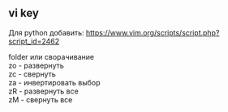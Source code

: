 ## vi key

Для python добавить:
https://www.vim.org/scripts/script.php?script_id=2462

folder или сворачивание  
zo - развернуть  
zc - свернуть  
za - инвертировать выбор  
zR - развернуть все  
zM - свернуть все  


